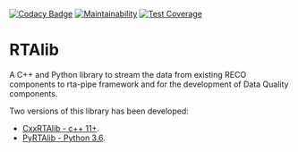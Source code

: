 
[![Codacy Badge](https://api.codacy.com/project/badge/Grade/02291c119ef146c68d58ce74876871e4)](https://www.codacy.com/app/Leofaber/RTAlib?utm_source=github.com&amp;utm_medium=referral&amp;utm_content=rta-pipe/RTAlib&amp;utm_campaign=Badge_Grade)
[![Maintainability](https://api.codeclimate.com/v1/badges/a99a88d28ad37a79dbf6/maintainability)](https://codeclimate.com/github/codeclimate/codeclimate/maintainability)
[![Test Coverage](https://api.codeclimate.com/v1/badges/a99a88d28ad37a79dbf6/test_coverage)](https://codeclimate.com/github/codeclimate/codeclimate/test_coverage) 
# RTAlib
A C++ and Python library to stream the data from existing RECO components to rta-pipe framework and for the development of Data Quality components.

Two versions of this library has been developed:
* [CxxRTAlib - c++ 11+](CxxRTAlib/README.md).
* [PyRTAlib - Python 3.6](PyRTAlib/README.md).
